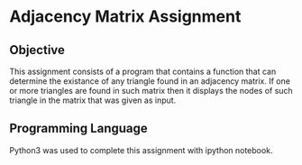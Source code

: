 # Adjacency Matrix Assignment

## Objective

This assignment consists of a program that contains a function that can determine the existance of any triangle found in an adjacency matrix. If one or more triangles are found in such matrix then it displays the nodes of such triangle in the matrix that was given as input.

## Programming Language

Python3 was used to complete this assignment with ipython notebook.



